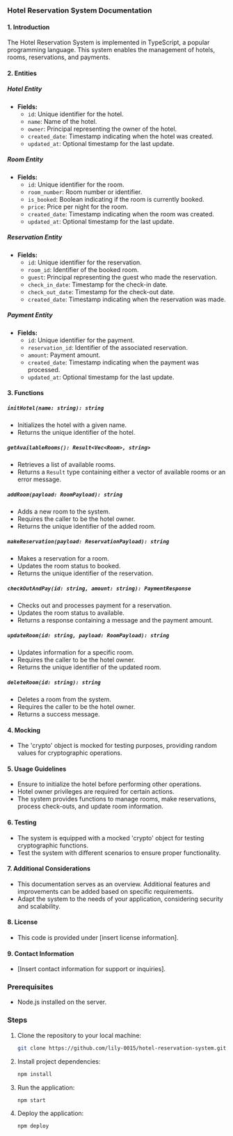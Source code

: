 ### Hotel Reservation System Documentation

#### 1. Introduction
The Hotel Reservation System is implemented in TypeScript, a popular programming language. This system enables the management of hotels, rooms, reservations, and payments.
#### 2. Entities

##### Hotel Entity
- **Fields:**
  - `id`: Unique identifier for the hotel.
  - `name`: Name of the hotel.
  - `owner`: Principal representing the owner of the hotel.
  - `created_date`: Timestamp indicating when the hotel was created.
  - `updated_at`: Optional timestamp for the last update.

##### Room Entity
- **Fields:**
  - `id`: Unique identifier for the room.
  - `room_number`: Room number or identifier.
  - `is_booked`: Boolean indicating if the room is currently booked.
  - `price`: Price per night for the room.
  - `created_date`: Timestamp indicating when the room was created.
  - `updated_at`: Optional timestamp for the last update.

##### Reservation Entity
- **Fields:**
  - `id`: Unique identifier for the reservation.
  - `room_id`: Identifier of the booked room.
  - `guest`: Principal representing the guest who made the reservation.
  - `check_in_date`: Timestamp for the check-in date.
  - `check_out_date`: Timestamp for the check-out date.
  - `created_date`: Timestamp indicating when the reservation was made.

##### Payment Entity
- **Fields:**
  - `id`: Unique identifier for the payment.
  - `reservation_id`: Identifier of the associated reservation.
  - `amount`: Payment amount.
  - `created_date`: Timestamp indicating when the payment was processed.
  - `updated_at`: Optional timestamp for the last update.

#### 3. Functions

##### `initHotel(name: string): string`
- Initializes the hotel with a given name.
- Returns the unique identifier of the hotel.

##### `getAvailableRooms(): Result<Vec<Room>, string>`
- Retrieves a list of available rooms.
- Returns a `Result` type containing either a vector of available rooms or an error message.

##### `addRoom(payload: RoomPayload): string`
- Adds a new room to the system.
- Requires the caller to be the hotel owner.
- Returns the unique identifier of the added room.

##### `makeReservation(payload: ReservationPayload): string`
- Makes a reservation for a room.
- Updates the room status to booked.
- Returns the unique identifier of the reservation.

##### `checkOutAndPay(id: string, amount: string): PaymentResponse`
- Checks out and processes payment for a reservation.
- Updates the room status to available.
- Returns a response containing a message and the payment amount.

##### `updateRoom(id: string, payload: RoomPayload): string`
- Updates information for a specific room.
- Requires the caller to be the hotel owner.
- Returns the unique identifier of the updated room.

##### `deleteRoom(id: string): string`
- Deletes a room from the system.
- Requires the caller to be the hotel owner.
- Returns a success message.

#### 4. Mocking

- The 'crypto' object is mocked for testing purposes, providing random values for cryptographic operations.

#### 5. Usage Guidelines

- Ensure to initialize the hotel before performing other operations.
- Hotel owner privileges are required for certain actions.
- The system provides functions to manage rooms, make reservations, process check-outs, and update room information.

#### 6. Testing

- The system is equipped with a mocked 'crypto' object for testing cryptographic functions.
- Test the system with different scenarios to ensure proper functionality.

#### 7. Additional Considerations

- This documentation serves as an overview. Additional features and improvements can be added based on specific requirements.
- Adapt the system to the needs of your application, considering security and scalability.

#### 8. License

- This code is provided under [insert license information].

#### 9. Contact Information

- [Insert contact information for support or inquiries].


### Prerequisites

- Node.js installed on the server.

### Steps

1. Clone the repository to your local machine:

   ```bash
   git clone https://github.com/lily-0015/hotel-reservation-system.git
   ```

2. Install project dependencies:

   ```bash
   npm install
   ```

3. Run the application:

   ```bash
   npm start
   ```
4. Deploy the application:

   ```bash
   npm deploy
   ```
